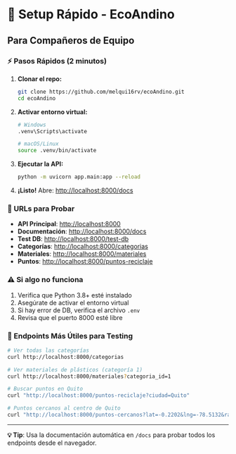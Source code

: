 # 🚀 Setup Rápido - EcoAndino

## Para Compañeros de Equipo

### ⚡ Pasos Rápidos (2 minutos)

1. **Clonar el repo:**

   ```bash
   git clone https://github.com/melqui16rv/ecoAndino.git
   cd ecoAndino
   ```

2. **Activar entorno virtual:**

   ```bash
   # Windows
   .venv\Scripts\activate
   
   # macOS/Linux
   source .venv/bin/activate
   ```

3. **Ejecutar la API:**

   ```bash
   python -m uvicorn app.main:app --reload
   ```

4. **¡Listo!** Abre: <http://localhost:8000/docs>

### 🔧 URLs para Probar

- **API Principal**: <http://localhost:8000>
- **Documentación**: <http://localhost:8000/docs>
- **Test DB**: <http://localhost:8000/test-db>
- **Categorías**: <http://localhost:8000/categorias>
- **Materiales**: <http://localhost:8000/materiales>
- **Puntos**: <http://localhost:8000/puntos-reciclaje>

### ⚠️ Si algo no funciona

1. Verifica que Python 3.8+ esté instalado
2. Asegúrate de activar el entorno virtual
3. Si hay error de DB, verifica el archivo `.env`
4. Revisa que el puerto 8000 esté libre

### 📱 Endpoints Más Útiles para Testing

```bash
# Ver todas las categorías
curl http://localhost:8000/categorias

# Ver materiales de plásticos (categoría 1)
curl http://localhost:8000/materiales?categoria_id=1

# Buscar puntos en Quito
curl "http://localhost:8000/puntos-reciclaje?ciudad=Quito"

# Puntos cercanos al centro de Quito
curl "http://localhost:8000/puntos-cercanos?lat=-0.2202&lng=-78.5132&radio=5"
```

---
**💡 Tip**: Usa la documentación automática en `/docs` para probar todos los endpoints desde el navegador.
